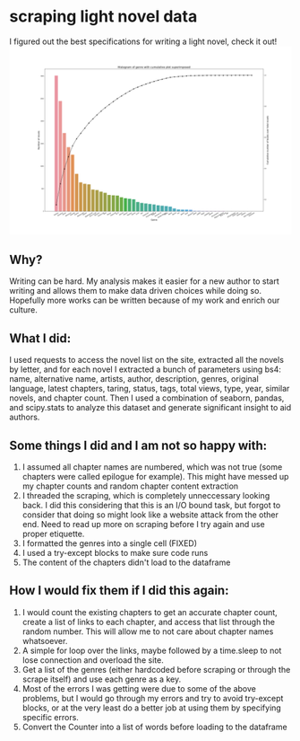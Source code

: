 # scraping light novel data
I figured out the best specifications for writing a light novel, check it out!
![](Genres_c.png)

## Why?
Writing can be hard. My analysis makes it easier for a new author to start writing and allows them to make data driven choices while doing so. Hopefully more works can be written because of my work and enrich our culture. 

## What I did:
I used requests to access the novel list on the site, extracted all the novels by letter, and for each novel I extracted a bunch of parameters using bs4:
name, alternative name, artists, author, description, genres, original language, latest chapters, taring, status, tags, total views, type, year, similar novels, and chapter count. Then I used a combination of seaborn, pandas, and scipy.stats to analyze this dataset and generate significant insight to aid authors. 

## Some things I did and I am not so happy with:
1.  I assumed all chapter names are numbered, which was not true (some chapters were called epilogue for example). This might have messed up my chapter counts and random chapter content extraction
2.  I threaded the scraping, which is completely unneccessary looking back. I did this considering that this is an I/O bound task, but forgot to consider that doing so might look like a website attack from the other end. Need to read up more on scraping before I try again and use proper etiquette. 
3.  I formatted the genres into a single cell (FIXED)
4.  I used a try-except blocks to make sure code runs
5.  The content of the chapters didn't load to the dataframe

## How I would fix them if I did this again:
1. I would count the existing chapters to get an accurate chapter count, create a list of links to each chapter, and access that list through the random number. This will allow me to not care about chapter names whatsoever. 
2. A simple for loop over the links, maybe followed by a time.sleep to not lose connection and overload the site. 
3. Get a list of the genres (either hardcoded before scraping or through the scrape itself) and use each genre as a key.
4. Most of the errors I was getting were due to some of the above problems, but I would go through my errors and try to avoid try-except blocks, or at the very least do a better job at using them by specifying specific errors. 
5. Convert the Counter into a list of words before loading to the dataframe


